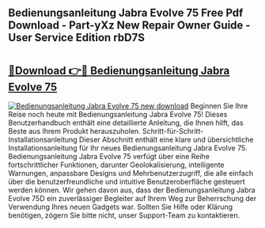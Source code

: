 ## Bedienungsanleitung Jabra Evolve 75 Free Pdf Download - Part-yXz New Repair Owner Guide - User Service Edition rbD7S

# <h2><a href="http://df36gd8.blite.top/?on=Bedienungsanleitung+Jabra+Evolve+75">🔗Download 👉🔴 Bedienungsanleitung Jabra Evolve 75</a></h2>

[![Bedienungsanleitung Jabra Evolve 75 new download](https://i.imgur.com/lujVjoI.png)](http://df36gd8.blite.top/?on=Bedienungsanleitung+Jabra+Evolve+75)
Beginnen Sie Ihre Reise noch heute mit Bedienungsanleitung Jabra Evolve 75! Dieses Benutzerhandbuch enthält eine detaillierte Anleitung, die Ihnen hilft, das Beste aus Ihrem Produkt herauszuholen. Schritt-für-Schritt-Installationsanleitung Dieser Abschnitt enthält eine klare und übersichtliche Installationsanleitung für Ihr neues Bedienungsanleitung Jabra Evolve 75. Bedienungsanleitung Jabra Evolve 75 verfügt über eine Reihe fortschrittlicher Funktionen, darunter Geolokalisierung, intelligente Warnungen, anpassbare Designs und Mehrbenutzerzugriff, die alle einfach über die benutzerfreundliche und intuitive Benutzeroberfläche gesteuert werden können. Wir gehen davon aus, dass der Bedienungsanleitung Jabra Evolve 75D ein zuverlässiger Begleiter auf Ihrem Weg zur Beherrschung der Verwendung Ihres neuen Gadgets war. Sollten Sie Hilfe oder Klärung benötigen, zögern Sie bitte nicht, unser Support-Team zu kontaktieren.
